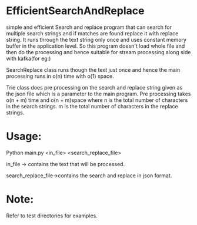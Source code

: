 # EfficientSearchAndReplace
simple and efficient Search and replace program that can search for multiple search strings and if matches are found replace it with replace string. 
It runs through the text string only once and uses constant memory buffer in the application level. 
So this program doesn't load whole file and then do the processing and hence suitable for stream processing along side with kafka(for eg:)

 
SearchReplace class runs though the text just once and hence the main processing runs in o(n) time with o(1) space.

Trie class does pre processing on the search and replace string given as the json file which is a parameter to the main program. Pre processing takes o(n + m) time and o(n + m)space where n is the total number of characters in the search strings. m is the total number of characters in the replace strings.

# Usage:
Python  main.py  <in_file> <search_replace_file>

in_file -> contains the text that will be processed.

search_replace_file->contains the search and replace in json format.

# Note: 
Refer to test directories for examples.

